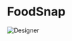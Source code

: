 # FoodSnap
![Designer](https://github.com/likhith1409/FoodSnap/assets/91020626/4efe6ebb-f11b-4a50-8424-566d7ebede73)
